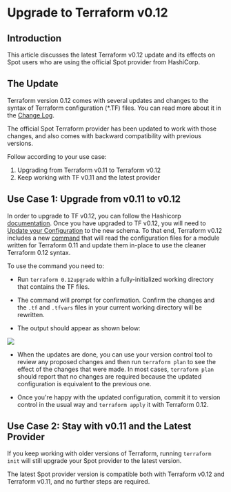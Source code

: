 # Upgrade to Terraform v0.12

## Introduction
This article discusses the latest Terraform v0.12 update and its effects on Spot users who are using the official Spot provider from HashiCorp.

## The Update

Terraform version 0.12 comes with several updates and changes to the syntax of Terraform configuration (\*.TF) files. You can read more about it in the [Change Log](https://github.com/hashicorp/terraform/blob/v0.12.6/CHANGELOG.md#0120-may-22-2019).

The official Spot Terraform provider has been updated to work with those changes, and also comes with backward compatibility with previous versions.

Follow according to your use case:

1. Upgrading from Terraform v0.11 to Terraform v0.12
2. Keep working with TF v0.11 and the latest provider

## Use Case 1: Upgrade from v0.11 to v0.12

In order to upgrade to TF v0.12, you can follow the Hashicorp [documentation](tools-and-provisioning/terraform/tools/upgrade-to-terraform-v012).
Once you have upgraded to TF v0.12, you will need to [Update your Configuration](https://www.terraform.io/upgrade-guides/0-12.html#upgrading-terraform-configuration) to the new schema. To that end, Terraform v0.12 includes a new [command](tools-and-provisioning/terraform/tools/upgrade-to-terraform-v012) that will read the configuration files for a module written for Terraform 0.11 and update them in-place to use the cleaner Terraform 0.12 syntax.

To use the command you need to:

- Run `terraform 0.12upgrade` within a fully-initialized working directory that contains the TF files.
- The command will prompt for confirmation. Confirm the changes and the `.tf` and `.tfvars` files in your current working directory will be rewritten.

- The output should appear as shown below:

<img src="/tools-and-provisioning/_media/upgrade to terraform v0.12_1.png" />

- When the updates are done, you can use your version control tool to review any proposed changes and then run `terraform plan` to see the effect of the changes that were made. In most cases, `terraform plan` should report that no changes are required because the updated configuration is equivalent to the previous one.

- Once you're happy with the updated configuration, commit it to version control in the usual way and `terraform apply` it with Terraform 0.12.

## Use Case 2: Stay with v0.11 and the Latest Provider

If you keep working with older versions of Terraform, running `terraform init` will still upgrade your Spot provider to the latest version.

The latest Spot provider version is compatible both with Terraform v0.12 and Terraform v0.11, and no further steps are required.
